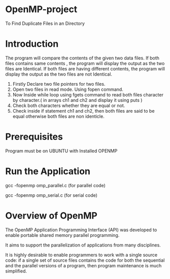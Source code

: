 # OpenMP-project
To Find Duplicate Files in an Directory

# Introduction
The program will compare the contents of the given two data files. If both files contains same contents , the program will display the output as the two files are Identical. If both files are having different contents, the program will display the output as the two files are not Identical.

 
1. Firstly Declare two file pointers for two files.
 2. Open two files in read mode. Using fopen command. 
3. Now Inside while loop using fgets command to read both files character by character.( in arrays ch1 and ch2 and display it using puts )
4. Check both characters whether they are equal or not.
5. Check inside if statement ch1 and ch2, then both files are said to be equal otherwise both files are non identicle.

# Prerequisites
Program must be on UBUNTU with Installed OPENMP

# Run the Application

gcc -fopenmp omp_parallel.c 
(for parallel code)

gcc -fopenmp omp_serial.c
(for serial code)

# Overview of OpenMP


The OpenMP Application Programming Interface (API) was developed
to enable portable shared memory parallel programming.

It aims to support the parallelization of applications from many
disciplines.

It is highly desirable to enable programmers to work with a single
source code: if a single set of source files contains the code for both
the sequential and the parallel versions of a program, then program
maintenance is much simplified.
